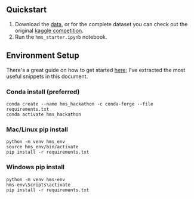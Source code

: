 ## Quickstart

1. Download the [data](https://drive.google.com/drive/folders/1hGVPjkCnaAxX8XAPr-RMjpDp6KsXeFT5?usp=drive_link), or for the complete dataset you can check out the original [kaggle competition](https://www.kaggle.com/competitions/hms-harmful-brain-activity-classification/overview).
2. Run the `hms_starter.ipynb` notebook.

## Environment Setup
There's a great guide on how to get started [here](https://scikit-learn.org/stable/install.html); I've extracted the most useful snippets in this document.

### Conda install (preferred)
```shell
conda create --name hms_hackathon -c conda-forge --file requirements.txt
conda activate hms_hackathon
```

### Mac/Linux pip install
```shell
python -m venv hms_env
source hms_env/bin/activate
pip install -r requirements.txt
```

### Windows pip install
```shell
python -m venv hms-env
hms-env\Scripts\activate
pip install -r requirements.txt
```

